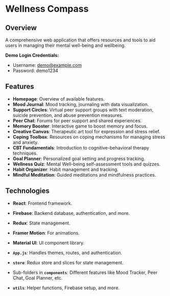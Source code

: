 # Wellness Compass

## Overview
A comprehensive web application that offers resources and tools to aid users in managing their mental well-being and wellbeing.

**Demo Login Credentials:**
- Username: demo@example.com
- Password: demo1234

## Features

- **Homepage**: Overview of available features.
- **Mood Journal**: Mood tracking, journaling with data visualization.
- **Support Circles**: Virtual peer support groups with text moderation, suicide prevention, and abuse prevention measures.
- **Peer Chat**: Forums for peer support and shared experiences.
- **Memory Booster**: Interactive game to boost memory and focus.
- **Creative Canvas**: Therapeutic art tool for expression and stress relief.
- **Coping Toolbox**: Resources on coping mechanisms for managing stress and anxiety.
- **CBT Fundamentals**: Introduction to cognitive-behavioral therapy techniques.
- **Goal Planner**: Personalized goal setting and progress tracking.
- **Wellness Quiz**: Mental Well-being self-assessment tools and quizzes.
- **Habit Organizer**: Habit management and tracking.
- **Mindful Meditation**: Guided meditations and mindfulness practices.

## Technologies

- **React**: Frontend framework.
- **Firebase**: Backend database, authentication, and more.
- **Redux**: State management.
- **Framer Motion**: For animations.
- **Material UI**: UI component library.
  
- **`App.js`**: Handles themes, routes, and authentication.
- **`store`**: Redux store and slices for state management.
- Sub-folders in **`components`**: Different features like Mood Tracker, Peer Chat, Goal Planner, etc.
- **`utils`**: Helper functions, Firebase setup, and more.